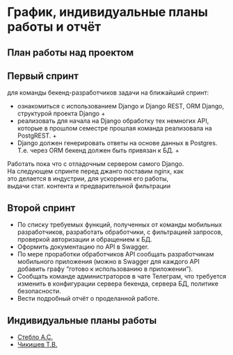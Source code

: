 # График, индивидуальные планы работы и отчёт



## План работы над проектом

Первый спринт
------------------------------
для команды бекенд-разработчиков задачи на ближайший спринт:
- ознакомиться с использованием Django и Django REST, ORM Django, структурой проекта  Django +
- реализовать для начала на Django обработку тех немногих API, которые в прошлом семестре прошлая команда реализовала на PostgREST. +
- Django должен генерировать ответы на основе данных в Postgres. Т.е. через ORM бекенд должен быть привязан к БД. +

Работать пока что с отладочным сервером самого Django.  
На следующем спринте перед джанго поставим nginx, как  
это делается в индустрии, для ускорения его работы,  
выдачи стат. контента и предварительной фильтрации

Второй спринт
------------------------------
- По списку требуемых функций, полученных от команды мобильных разработчиков, разработать обработчики, с фильтрацией запросов, проверкой авторизации и обращением к БД.
- Оформить документацию по API в Swagger.
- По мере проработки обработчиков API сообщать разработчикам мобильного приложения (можно в Swagger для каждого API добавить графу “готово к использованию в приложении”).
- Сообщать команде администраторов в чате Телеграм, что требуется изменить в конфигурации сервера бекенда, сервера БД, политике безопасности.
- Вести подробный отчёт о проделанной работе.

## Индивидуальные планы работы

- [Стебло А.С.](Steblo.md)
- [Чикишев Т.В.](Chikishev.md)

